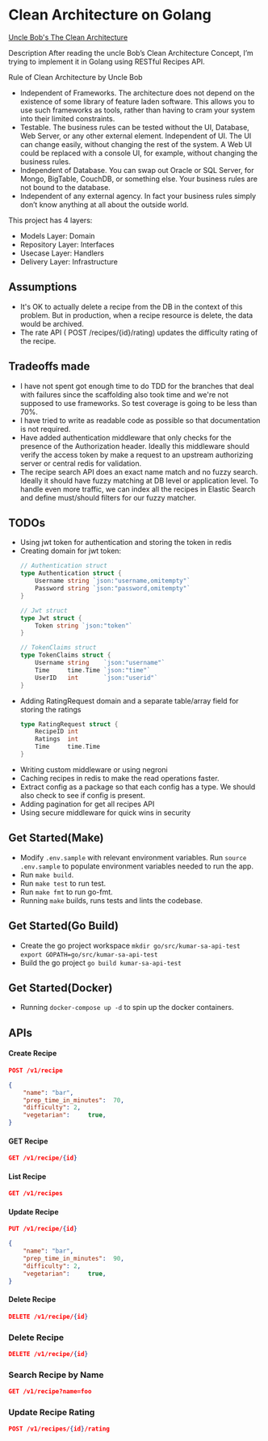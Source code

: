 # Clean Architecture on Golang
[Uncle Bob's The Clean Architecture](https://8thlight.com/blog/uncle-bob/2012/08/13/the-clean-architecture.html)

Description
After reading the uncle Bob’s Clean Architecture Concept, I’m trying to implement it in Golang using RESTful Recipes API.

Rule of Clean Architecture by Uncle Bob

* Independent of Frameworks. The architecture does not depend on the existence of some library of feature laden software. This allows you to use such frameworks as tools, rather than having to cram your system into their limited constraints.
* Testable. The business rules can be tested without the UI, Database, Web Server, or any other external element.
Independent of UI. The UI can change easily, without changing the rest of the system. A Web UI could be replaced with a console UI, for example, without changing the business rules.
* Independent of Database. You can swap out Oracle or SQL Server, for Mongo, BigTable, CouchDB, or something else. Your business rules are not bound to the database.
* Independent of any external agency. In fact your business rules simply don’t know anything at all about the outside world.

This project has 4 layers:
* Models Layer: Domain
* Repository Layer: Interfaces
* Usecase Layer: Handlers
* Delivery Layer: Infrastructure

## Assumptions
* It's OK to actually delete a recipe from the DB in the context of this problem. But in production, when a recipe resource is delete, the data would be archived.
* The rate API ( POST /recipes/{id}/rating) updates the difficulty rating of the recipe.

## Tradeoffs made
* I have not spent got enough time to do TDD for the branches that deal with failures since the scaffolding also took time and we're not supposed to use frameworks. So test coverage is going to be less than 70%.
* I have tried to write as readable code as possible so that documentation is not required.
* Have added authentication middleware that only checks for the presence of the Authorization header. Ideally this middleware should verify the access token by make a request to an upstream authorizing server or central redis for validation.
* The recipe search API does an exact name match and no fuzzy search. Ideally it should have fuzzy matching at DB level or application level. To handle even more traffic, we can index all the recipes in Elastic Search and define must/should filters for our fuzzy matcher.

## TODOs
* Using jwt token for authentication and storing the token in redis
* Creating domain for jwt token:
    ```go
    // Authentication struct
    type Authentication struct {
    	Username string `json:"username,omitempty"`
    	Password string `json:"password,omitempty"`
    }

    // Jwt struct
    type Jwt struct {
    	Token string `json:"token"`
    }

    // TokenClaims struct
    type TokenClaims struct {
    	Username string    `json:"username"`
    	Time     time.Time `json:"time"`
    	UserID   int       `json:"userid"`
    }
    ```
* Adding RatingRequest domain and a separate table/array field for storing the ratings
    ```go
    type RatingRequest struct {
    	RecipeID int
    	Ratings  int
        Time     time.Time
    }
    ```
* Writing custom middleware or using negroni
* Caching recipes in redis to make the read operations faster.
* Extract config as a package so that each config has a type. We should also check to see if config is present.
* Adding pagination for get all recipes API
* Using secure middleware for quick wins in security

## Get Started(Make)
* Modify `.env.sample` with relevant environment variables. Run `source .env.sample` to populate environment variables needed to run the app.
* Run `make build`.
* Run `make test` to run test.
* Run `make fmt` to run go-fmt.
* Running `make` builds, runs tests and lints the codebase.

## Get Started(Go Build)
* Create the go project workspace
    `mkdir go/src/kumar-sa-api-test`
    `export GOPATH=go/src/kumar-sa-api-test`
* Build the go project
    `go build kumar-sa-api-test`

## Get Started(Docker)
* Running `docker-compose up -d` to spin up the docker containers.

## APIs

#### Create Recipe
```json
POST /v1/recipe

{
    "name": "bar",
    "prep_time_in_minutes":  70,
    "difficulty": 2,
    "vegetarian":     true,
}
```

#### GET Recipe
```json
GET /v1/recipe/{id}
```

#### List Recipe
```json
GET /v1/recipes
```

#### Update Recipe
```json
PUT /v1/recipe/{id}

{
    "name": "bar",
    "prep_time_in_minutes":  90,
    "difficulty": 2,
    "vegetarian":     true,
}
```

#### Delete Recipe
```json
DELETE /v1/recipe/{id}
```

### Delete Recipe
```json
DELETE /v1/recipe/{id}
```

### Search Recipe by Name
```json
GET /v1/recipe?name=foo
```

### Update Recipe Rating
```json
POST /v1/recipes/{id}/rating
```
